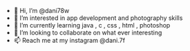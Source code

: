 - 👋 Hi, I’m @dani78w
- 👀 I’m interested in app development and photography skills 
- 🌱 I’m currently learning java , c , css , html , photoshop
- 💞️ I’m looking to collaborate on what ever interesting 
- 📫 Reach me at my instagram @dani.7f
